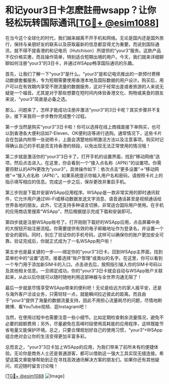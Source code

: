 # 和记your3日卡怎麽註冊wsapp？让你轻松玩转国际通讯[[TG💪+ @esim1088](https://t.me/s/esim1088)]

在当今这个全球化的时代，我们越来越离不开手机和网络。无论是国内还是国外旅行，保持与亲朋好友的联系以及获取最新的信息都显得尤为重要。而说到国际通讯，就不得不提香港的和记电讯（Hutchison）所提供的“your3”服务。这款产品不仅价格实惠，而且操作简单，特别适合短期出境的用户。今天，我们就来详细聊聊如何注册“your3”的3日卡，并通过WSApp畅享国际通讯的乐趣。

首先，让我们了解一下“your3”是什么。“your3”是和记电讯推出的一款预付费移动数据套餐服务，专为短期需要使用香港本地及国际数据的用户设计。购买后，用户可以在有效期内享受不限流量的数据服务，这对于经常出差或者旅游的人来说无疑是一个福音。尤其是对于那些想要在短时间内体验香港文化、购物或美食的朋友来说，“your3”简直是必备之选。

那么，问题来了，怎样才能成功注册并激活“your3”的3日卡呢？其实步骤并不复杂，接下来我将一步步教你完成整个过程。

第一步当然是购买“your3”3日卡啦！你可以选择在线上商城直接下单购买，也可以到香港各大便利店如7-Eleven、OK便利店等进行选购。通常情况下，这些卡片会在包装内附带一张说明卡，上面会清楚地标明激活方法以及注意事项。购买时记得确认自己的手机是否支持香港的频段，以免出现无法正常使用的情况哦！

第二步就是激活你的“your3”3日卡了。打开手机的设置界面，找到“移动网络”选项，然后点击进入。在这里，你会看到一个“接入点名称（APN）”的设置项。你需要将默认的APN更改为“your3”，具体操作如下：依次点击“更多设置”→“移动网络”→“接入点名称（APN）”。如果系统提示你输入用户名和密码，请按照卡片上的指示填写相应的信息。完成这一步之后，保存更改并重启手机。

第三步则是下载并安装WSApp应用程序。WSApp是一款非常实用的即时通讯软件，它允许用户通过Wi-Fi或移动数据发送文字消息、语音通话甚至是视频通话给世界各地的朋友。此外，它还支持多种语言切换，非常适合国际用户使用。在手机的应用商店里搜索“WSApp”，然后根据提示完成下载和安装即可。

第四步就是注册WSApp账号了。打开刚刚下载好的WSApp应用，点击屏幕中央的大按钮开始注册流程。你需要提供有效的电子邮箱地址作为登录名，并设置一个安全的密码。同时，别忘了验证你的手机号码，这样可以确保你的账户更加安全可靠。验证完成后，你就正式成为了一名WSApp用户啦！

第五步也是最关键的一步——绑定你的“your3”3日卡。回到WSApp主界面，找到菜单栏中的“设置”选项，接着选择“账户管理”或类似的名字。在这里，你可以看到一个专门用于添加新SIM卡的入口。点击进去后，按照指引输入你的SIM卡号码以及其他相关信息。一旦绑定成功，你的“your3”3日卡就会自动与WSApp账户关联起来，从此以后你就可以随时随地利用这部神器与全世界沟通无阻了！

最后一步就是尽情享受WSApp带来的便利吧！无论是给远方的家人报平安，还是与海外客户洽谈业务，只需轻轻一点，就能瞬间拉近彼此的距离。而且由于“your3”提供了海量的数据流量支持，因此不用担心流量耗尽的问题，尽情地刷微博、看YouTube视频、逛Instagram吧！

当然，在使用过程中也需要注意一些小细节。比如定期检查剩余流量情况，避免不必要的超额费用；另外，尽量避免在高峰时段使用高耗能的应用程序，这样既能节省电量又能保护环境。总之，只要合理规划好自己的使用习惯，“your3”+WSApp组合绝对会让你的生活变得更加丰富多彩。

总而言之，“your3”3日卡加上WSApp的应用，为我们带来了前所未有的便捷体验。无论你是商务人士还是普通游客，都可以借助这一强大工具实现无缝连接。希望这篇文章能够帮助到正在寻找高效通讯解决方案的朋友们。如果你还有其他疑问，欢迎随时留言讨论哦！

[[TG💪+ @esim1088](https://t.me/s/esim1088) ![Image](https://i.postimg.cc/4NQfJmqS/Snipaste-2025-05-13-00-14-12.png)]